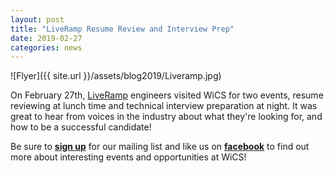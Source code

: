 ```yaml
---
layout: post
title: "LiveRamp Resume Review and Interview Prep"
date: 2019-02-27
categories: news
---
```


![Flyer]({{ site.url }}/assets/blog2019/Liveramp.jpg)

On February 27th, [LiveRamp] engineers visited WiCS for two events, resume reviewing at lunch time and technical interview preparation at night. It was great to hear from voices in the industry about what they're looking for, and how to be a successful candidate!

Be sure to [**sign up**][mailinglist] for our mailing list and like us on [**facebook**][facebook] to find out more about interesting events and opportunities at WiCS! 

[LiveRamp]: https://liveramp.com/
[mailinglist]: http://columbia.us9.list-manage.com/subscribe?u=4c6a1c710f8ab9cce10272368&id=593b5faa43
[facebook]:https://www.facebook.com/CUWICS
